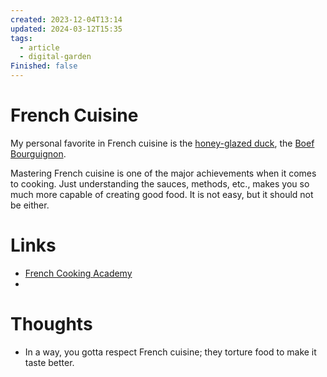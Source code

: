 ```yaml
---
created: 2023-12-04T13:14
updated: 2024-03-12T15:35
tags:
  - article
  - digital-garden
Finished: false
---
```

# French Cuisine
My personal favorite in French cuisine is the [honey-glazed duck](https://www.youtube.com/watch?v=LsIcy3F33CE&t=141s), the [Boef Bourguignon](https://www.youtube.com/watch?v=8DCw_eR_iPA). 

Mastering French cuisine is one of the major achievements when it comes to cooking. Just understanding the sauces, methods, etc., makes you so much more capable of creating good food. It is not easy, but it should not be either. 

# Links
- [French Cooking Academy](https://www.youtube.com/@FrenchCookingAcademy)
- 

# Thoughts 
- In a way, you gotta respect French cuisine; they torture food to make it taste better.


